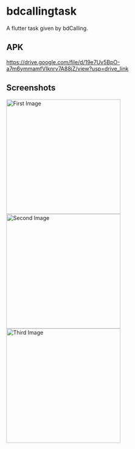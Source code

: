 # bdcallingtask

A flutter task given by bdCalling.

## APK 

https://drive.google.com/file/d/19e7Uv5BpO-a7m6ymmamfVIknrv7A88jZ/view?usp=drive_link 

## Screenshots 

<div>
  <img src="https://drive.google.com/uc?id=1d1NlfRQ-hjXUNN2-8WtdnBAR1eLCeNgZ" alt="First Image" width="300" style="display: inline-block; margin-right: 20px;"/>
  <img src="https://drive.google.com/uc?id=1d3DWyH8bOdMHQZVbLLi-x9rOfMmGlzBq" alt="Second Image" width="300" style="display: inline-block; margin-right: 20px;"/>
  <img src="https://drive.google.com/uc?id=1dCsX5EhzPfC5WEbWUlrHlCbx7sISEcz9" alt="Third Image" width="300" style="display: inline-block;"/>
</div>


